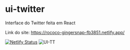# ui-twitter
Interface do Twitter feita em React

Link do site: https://rococo-gingersnap-fb3851.netlify.app/

[![Netlify Status](https://api.netlify.com/api/v1/badges/2d682c90-70bb-45cd-82f7-e4d3f04f1f94/deploy-status)](https://app.netlify.com/sites/marvelous-wisp-1b8255/deploys)
![UI-TT](https://user-images.githubusercontent.com/85517774/161130064-ed431a81-fabe-42eb-97dd-f36fdabb3ef4.png)
